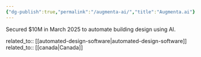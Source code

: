 ```yaml
---
{"dg-publish":true,"permalink":"/augmenta-ai/","title":"Augmenta.ai"}
---
```



Secured $10M in March 2025 to automate building design using AI.

related_to:: [[automated-design-software\|automated-design-software]]
related_to:: [[canada\|Canada]]
